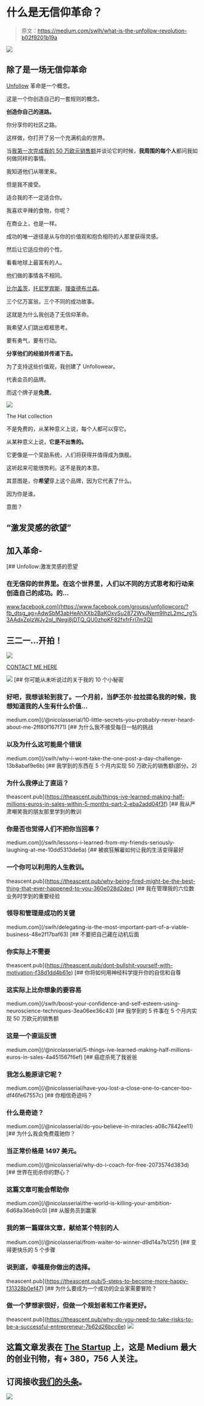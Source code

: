 # 什么是无信仰革命？

> 原文：<https://medium.com/swlh/what-is-the-unfollow-revolution-b02f9201b19a>

![](img/2fc19b6331a6be125967b979643e819f.png)

## 除了是一场无信仰革命

[Unfollow](https://www.facebook.com/groups/unfollowcorp/?fb_dtsg_ag=Ady3Lp8QXgst4GUevmtssRqPSGsmriAuRG9M1scFTC8FVQ%3AAdxQQSAZCBvGNpx99fgnl5Ez7zMh4e_enx_6Gu2ptFU_Bw) 革命是一个概念。

这是一个你创造自己的一套规则的概念。

**创造你自己的道路。**

你分享你的社区之路。

这样做，你打开了另一个充满机会的世界。

当[我第一次完成我的 50 万欧元销售额](/@nicolasserial/5-things-ive-learned-making-half-millions-euros-in-sales-4a451567f6ef)并谈论它的时候，**我周围的每个人**都问我如何做同样的事情。

我知道他们从哪里来。

但是我不接受。

适合我的不一定适合你。

我喜欢辛辣的食物，你呢？

在商业上，也是一样。

成功的唯一途径是从与你的价值观和抱负相符的人那里获得灵感。

然后让它适应你的个性。

看看地球上最富有的人。

他们做的事情各不相同。

[比尔盖茨](https://www.gatesnotes.com/)，[托尼罗宾斯](https://www.tonyrobbins.com/)，[理查德布兰森](https://en.wikipedia.org/wiki/Richard_Branson)。

三个亿万富翁，三个不同的成功故事。

这就是为什么我创造了无信仰革命。

我希望人们跳出框框思考。

要有勇气，要有行动。

**分享他们的经验并传递下去。**

为了支持这些价值观，我创建了 Unfollowear。

代表会员的品牌。

而这个牌子是**免费**。

![](img/8ac95a190a4666203b686b3044998db6.png)

The Hat collection

不是免费的，从某种意义上说，每个人都可以穿它。

从某种意义上说，**它是不出售的。**

它更像是一个奖励系统，人们将获得并值得成为旗舰。

这听起来可能很势利。这不是我的本意。

其意图是，你**希望**穿上这个品牌，因为它代表了什么。

因为你是谁。

意图？

## “激发灵感的欲望”

## 加入革命-

[](https://www.facebook.com/groups/unfollowcorp/?fb_dtsg_ag=AdwSbM3abHeAhXXb2BaKOxvSu2872WvJNem9IhzL2mc_rg%3AAdxZplzWJy2ql_lNegi8jDTQ_QU0zhpKF82fxfrFrl7m2Q) [## Unfollow:激发灵感的愿望

### 在无信仰的世界里。在这个世界里，人们以不同的方式思考和行动来创造自己的成功。的…

www.facebook.com](https://www.facebook.com/groups/unfollowcorp/?fb_dtsg_ag=AdwSbM3abHeAhXXb2BaKOxvSu2872WvJNem9IhzL2mc_rg%3AAdxZplzWJy2ql_lNegi8jDTQ_QU0zhpKF82fxfrFrl7m2Q) 

## 三二一…开拍！

![](img/83a4aebe1259115b8da97e11f3973803.png)

[CONTACT ME HERE](https://nickbnns.com)

[![](img/8b4103652a6b58a6468b09a4693e7d8b.png)](http://eepurl.com/dLuFMk)[](/@nicolasserial/10-little-secrets-you-probably-never-heard-about-me-2ff80f167f71) [## 你可能从未听说过的关于我的 10 个小秘密

### 好吧，我想该轮到我了。一个月前，当萨丕尔·拉拉提名我的时候，我想知道我的人生有什么价值…

medium.com](/@nicolasserial/10-little-secrets-you-probably-never-heard-about-me-2ff80f167f71) [](/swlh/why-i-wont-take-the-one-post-a-day-challenge-13b8abaf9e6b) [## 为什么我不接受每日一帖的挑战

### 以及为什么这可能是个错误

medium.com](/swlh/why-i-wont-take-the-one-post-a-day-challenge-13b8abaf9e6b) [](https://theascent.pub/things-ive-learned-making-half-millions-euros-in-sales-within-5-months-part-2-eba2add04f3f) [## 我学到的东西在 5 个月内实现 50 万欧元的销售额(部分。2)

### 为什么我停止了直运？

theascent.pub](https://theascent.pub/things-ive-learned-making-half-millions-euros-in-sales-within-5-months-part-2-eba2add04f3f) [](/swlh/lessons-i-learned-from-my-friends-seriously-laughing-at-me-10dd5313de6a) [## 我从严肃嘲笑我的朋友那里学到的教训

### 你是否也觉得人们不把你当回事？

medium.com](/swlh/lessons-i-learned-from-my-friends-seriously-laughing-at-me-10dd5313de6a) [](https://theascent.pub/why-being-fired-might-be-the-best-thing-that-ever-happened-to-you-360e028d2dec) [## 被疯狂解雇如何让我的生活变得最好

### 一个你可以利用的人生教训。

theascent.pub](https://theascent.pub/why-being-fired-might-be-the-best-thing-that-ever-happened-to-you-360e028d2dec) [](/swlh/delegating-is-the-most-important-part-of-a-viable-business-48e2f17baf63) [## 我在管理我的六位数业务时学到的重要经验

### 领导和管理是成功的关键

medium.com](/swlh/delegating-is-the-most-important-part-of-a-viable-business-48e2f17baf63) [](https://theascent.pub/dont-bullshit-yourself-with-motivation-f38d1dd4b61e) [## 不要把自己藏在动机后面

### 你实际上不需要

theascent.pub](https://theascent.pub/dont-bullshit-yourself-with-motivation-f38d1dd4b61e) [](/swlh/boost-your-confidence-and-self-esteem-using-neuroscience-techniques-3ea06ee36c43) [## 你将如何用神经科学提升你的自信和自尊

### 这实际上比你想象的要容易

medium.com](/swlh/boost-your-confidence-and-self-esteem-using-neuroscience-techniques-3ea06ee36c43) [](/@nicolasserial/5-things-ive-learned-making-half-millions-euros-in-sales-4a451567f6ef) [## 我学到的 5 件事在 5 个月内实现 50 万欧元的销售额

### 这是一个直运反馈

medium.com](/@nicolasserial/5-things-ive-learned-making-half-millions-euros-in-sales-4a451567f6ef) [](/@nicolasserial/have-you-lost-a-close-one-to-cancer-too-df46fe67557c) [## 癌症杀死了我爸爸

### 我怎么能原谅它呢？

medium.com](/@nicolasserial/have-you-lost-a-close-one-to-cancer-too-df46fe67557c) [](/@nicolasserial/do-you-believe-in-miracles-a08c7842ee11) [## 你相信奇迹吗？

### 什么是奇迹？

medium.com](/@nicolasserial/do-you-believe-in-miracles-a08c7842ee11) [](/@nicolasserial/why-do-i-coach-for-free-2073574d383d) [## 为什么我会免费蔻驰你？

### 当正常价格是 1497 美元。

medium.com](/@nicolasserial/why-do-i-coach-for-free-2073574d383d) [](/@nicolasserial/the-world-is-killing-your-ambition-6d68a36eb9c0) [## 世界在扼杀你的野心？

### 这篇文章可能会帮助你

medium.com](/@nicolasserial/the-world-is-killing-your-ambition-6d68a36eb9c0) [](/@nicolasserial/from-waiter-to-winner-d9d14a7b125f) [## 从服务员到赢家

### 我的第一篇媒体文章，献给某个特别的人

medium.com](/@nicolasserial/from-waiter-to-winner-d9d14a7b125f) [](https://theascent.pub/5-steps-to-become-more-happy-f31328b0ef47) [## 变得更快乐的 5 个步骤

### 说到底，幸福是你做出的选择。

theascent.pub](https://theascent.pub/5-steps-to-become-more-happy-f31328b0ef47) [](https://theascent.pub/why-do-you-need-to-take-risks-to-be-a-successful-entrepreneur-7b62d26bcc6e) [## 为什么要成为一个成功的企业家需要冒险？

### 做一个梦想家很好，但做一个规划者和工作者更好。

theascent.pub](https://theascent.pub/why-do-you-need-to-take-risks-to-be-a-successful-entrepreneur-7b62d26bcc6e) [![](img/308a8d84fb9b2fab43d66c117fcc4bb4.png)](https://medium.com/swlh)

## 这篇文章发表在 [The Startup](https://medium.com/swlh) 上，这是 Medium 最大的创业刊物，有+ 380，756 人关注。

## 订阅接收[我们的头条](http://growthsupply.com/the-startup-newsletter/)。

[![](img/b0164736ea17a63403e660de5dedf91a.png)](https://medium.com/swlh)